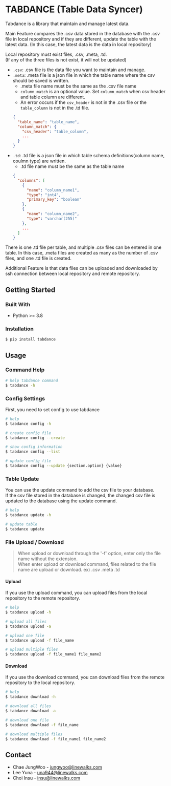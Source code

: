 # TABDANCE (Table Data Syncer)

Tabdance is a library that maintain and manage latest data.

Main Feature compares the .csv data stored in the database with the .csv file in local repository and if they are different, update the table with the latest data. (In this case, the latest data is the data in local repository)

Local repository must exist files, .csv, .meta, .td. <br>
(If any of the three files is not exist, it will not be updated)

- `.csv`: .csv file is the data file you want to maintain and manage.
- `.meta`: .meta file is a json file in which the table name where the csv should be saved is written.
  - .meta file name must be the same as the .csv file name
  - `column_match` is an optional value.
  Set `column_match` when csv header and table column are different.
  - An error occurs if the `csv_header` is not in the .csv file or the `table_column` is not in the .td file.
  ```json
  {
    "table_name": "table_name",
    "column_match": {
      "csv_header": "table_column",
      ...
    }
  }
  ```
- `.td`: .td file is a json file in which table schema definitions(column name, coulmn type) are written. 
  - .td file name must be the same as the table name
  ```json
  {
    "columns": [
      {
        "name": "column_name1",
        "type": "int4",
        "primary_key": "boolean"
      },
      {
        "name": "column_name2",
        "type": "varchar(255)"
      },
      ...
    ]
  }
  ```

There is one .td file per table, and multiple .csv files can be entered in one table. In this case, .meta files are created as many as the number of .csv files, and one .td file is created.

Additional Feature is that data files can be uploaded and downloaded by ssh connection between local repository and remote repository.

## Getting Started

### Built With

- Python >= 3.8

### Installation

```sh
$ pip install tabdance
```

## Usage

### Command Help

```sh
# help tabdance command
$ tabdance -h
```

### Config Settings

First, you need to set config to use tabdance 

```sh
# help
$ tabdance config -h

# create config file 
$ tabdance config --create

# show config information
$ tabdance config --list

# update config file
$ tabdance config --update {section.option} {value}
```

### Table Update

You can use the update command to add the csv file to your database. <br>
If the csv file stored in the database is changed, the changed csv file is updated to the database using the update command.

```sh
# help
$ tabdance update -h

# update table
$ tabdance update
```

### File Upload / Download

> When upload or download through the '-f' option, enter only the file name without the extension. <br> When enter upload or download command, files related to the file name are upload or download. ex) .csv .meta .td

#### Upload

If you use the upload command, you can upload files from the local repository to the remote repository.

```sh
# help
$ tabdance upload -h

# upload all files
$ tabdance upload -a

# upload one file
$ tabdance upload -f file_name

# upload multiple files
$ tabdance upload -f file_name1 file_name2
```

#### Download

If you use the download command, you can download files from the remote repository to the local repository.

```sh
# help
$ tabdance download -h

# download all files
$ tabdance download -a

# download one file
$ tabdance download -f file_name

# download multiple files
$ tabdance download -f file_name1 file_name2
```

## Contact

- Chae JungWoo - jungwoo@linewalks.com
- Lee Yuna - una944@linewalks.com
- Choi Insu - insu@linewalks.com
